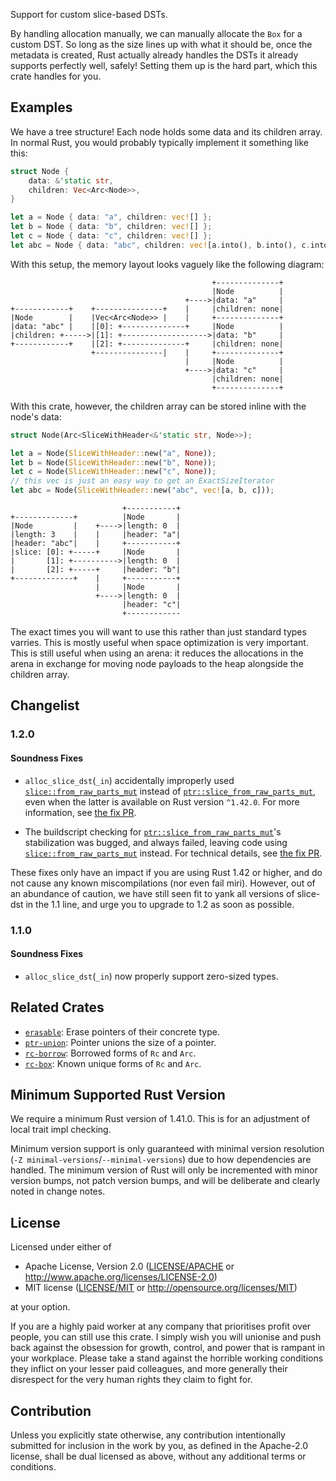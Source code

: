 Support for custom slice-based DSTs.

By handling allocation manually, we can manually allocate the `Box` for a custom DST.
So long as the size lines up with what it should be, once the metadata is created,
Rust actually already handles the DSTs it already supports perfectly well, safely!
Setting them up is the hard part, which this crate handles for you.

## Examples

We have a tree structure! Each node holds some data and its children array.
In normal Rust, you would probably typically implement it something like this:

```rust
struct Node {
    data: &'static str,
    children: Vec<Arc<Node>>,
}

let a = Node { data: "a", children: vec![] };
let b = Node { data: "b", children: vec![] };
let c = Node { data: "c", children: vec![] };
let abc = Node { data: "abc", children: vec![a.into(), b.into(), c.into()] };
```

With this setup, the memory layout looks vaguely like the following diagram:

```text
                                             +--------------+
                                             |Node          |
                                       +---->|data: "a"     |
+------------+    +---------------+    |     |children: none|
|Node        |    |Vec<Arc<Node>> |    |     +--------------+
|data: "abc" |    |[0]: +--------------+     |Node          |
|children: +----->|[1]: +------------------->|data: "b"     |
+------------+    |[2]: +--------------+     |children: none|
                  +---------------|    |     +--------------+
                                       |     |Node          |
                                       +---->|data: "c"     |
                                             |children: none|
                                             +--------------+
```

With this crate, however, the children array can be stored inline with the node's data:

```rust
struct Node(Arc<SliceWithHeader<&'static str, Node>>);

let a = Node(SliceWithHeader::new("a", None));
let b = Node(SliceWithHeader::new("b", None));
let c = Node(SliceWithHeader::new("c", None));
// this vec is just an easy way to get an ExactSizeIterator
let abc = Node(SliceWithHeader::new("abc", vec![a, b, c]));
```

```text
                         +-----------+
+-------------+          |Node       |
|Node         |    +---->|length: 0  |
|length: 3    |    |     |header: "a"|
|header: "abc"|    |     +-----------+
|slice: [0]: +-----+     |Node       |
|       [1]: +---------->|length: 0  |
|       [2]: +-----+     |header: "b"|
+-------------+    |     +-----------+
                   |     |Node       |
                   +---->|length: 0  |
                         |header: "c"|
                         +------------
```

The exact times you will want to use this rather than just standard types varries.
This is mostly useful when space optimization is very important.
This is still useful when using an arena: it reduces the allocations in the arena
in exchange for moving node payloads to the heap alongside the children array.

## Changelist

### 1.2.0
#### Soundness Fixes
- `alloc_slice_dst`(`_in`) accidentally improperly used [`slice::from_raw_parts_mut`]
  instead of [`ptr::slice_from_raw_parts_mut`], even when the latter is available on
  Rust version `^1.42.0`. For more information, see [the fix PR][#45].

- The buildscript checking for [`ptr::slice_from_raw_parts_mut`]'s stabilization was
  bugged, and always failed, leaving code using [`slice::from_raw_parts_mut`] instead.
  For technical details, see [the fix PR][#47].

These fixes only have an impact if you are using Rust 1.42 or higher, and do not
cause any known miscompilations (nor even fail miri). However, out of an
abundance of caution, we have still seen fit to yank all versions of slice-dst
in the 1.1 line, and urge you to upgrade to 1.2 as soon as possible.

  [`slice::from_raw_parts_mut`]: <https://doc.rust-lang.org/std/slice/fn.from_raw_parts_mut.html>
  [`ptr::slice_from_raw_parts_mut`]: <https://doc.rust-lang.org/std/ptr/fn.slice_from_raw_parts_mut.html>
  [#45]: <https://github.com/CAD97/pointer-utils/pull/45>
  [#47]: <https://github.com/CAD97/pointer-utils/pull/47>

### 1.1.0
#### Soundness Fixes
- `alloc_slice_dst`(`_in`) now properly support zero-sized types.

## Related Crates

- [`erasable`](https://lib.rs/crates/erasable): Erase pointers of their concrete type.
- [`ptr-union`](https://lib.rs/crates/ptr-union): Pointer unions the size of a pointer.
- [`rc-borrow`](https://lib.rs/crates/rc-borrow): Borrowed forms of `Rc` and `Arc`.
- [`rc-box`](https://lib.rs/crates/rc-box): Known unique forms of `Rc` and `Arc`.

## Minimum Supported Rust Version

We require a minimum Rust version of 1.41.0.
This is for an adjustment of local trait impl checking.

Minimum version support is only guaranteed with minimal version resolution
(`-Z minimal-versions`/`--minimal-versions`) due to how dependencies are handled.
The minimum version of Rust will only be incremented with minor version bumps,
not patch version bumps, and will be deliberate and clearly noted in change notes.

## License

Licensed under either of

 * Apache License, Version 2.0
   ([LICENSE/APACHE](../../LICENSE/APACHE) or http://www.apache.org/licenses/LICENSE-2.0)
 * MIT license
   ([LICENSE/MIT](../../LICENSE/MIT) or http://opensource.org/licenses/MIT)

at your option.

If you are a highly paid worker at any company that prioritises profit over
people, you can still use this crate. I simply wish you will unionise and push
back against the obsession for growth, control, and power that is rampant in
your workplace. Please take a stand against the horrible working conditions
they inflict on your lesser paid colleagues, and more generally their
disrespect for the very human rights they claim to fight for.

## Contribution

Unless you explicitly state otherwise, any contribution intentionally submitted
for inclusion in the work by you, as defined in the Apache-2.0 license, shall be
dual licensed as above, without any additional terms or conditions.

